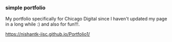 ### simple portfolio

  My portfolio specifically for Chicago Digital since I haven't updated my page in a long while :) and also for fun!!!.

  https://nishantk-iisc.github.io/Portfolio1/
